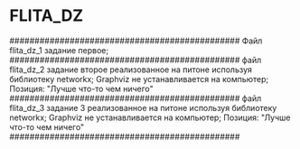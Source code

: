 # FLITA_DZ
##############################################
Файл flita_dz_1 задание первое;
##############################################
файл flita_dz_2 задание второе реализованное на питоне используя библиотеку networkx; Graphviz не устанавливается на компьютер; 
Позиция: "Лучше что-то чем ничего"
##############################################
файл flita_dz_3 задание 3 реализованное на питоне используя библиотеку networkx; Graphviz не устанавливается на компьютер; 
Позиция: "Лучше что-то чем ничего"
##############################################
